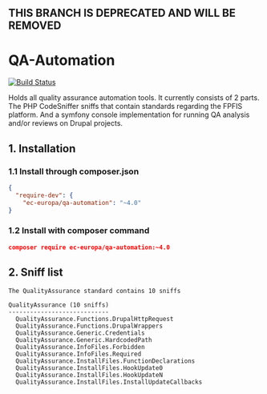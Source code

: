 ## THIS BRANCH IS DEPRECATED AND WILL BE REMOVED

# QA-Automation

[![Build Status](https://drone.fpfis.eu/api/badges/ec-europa/qa-automation/status.svg)](https://drone.fpfis.eu/ec-europa/qa-automation) 

Holds all quality assurance automation tools. It currently consists of 2
parts. The PHP CodeSniffer sniffs that contain standards regarding the
FPFIS platform. And a symfony console implementation for running QA
analysis and/or reviews on Drupal projects.

## 1. Installation

### 1.1 Install through composer.json

```json
{
  "require-dev": {
    "ec-europa/qa-automation": "~4.0"
}
```

### 1.2 Install with composer command
```json
composer require ec-europa/qa-automation:~4.0
```

## 2. Sniff list

<!--- Start snifflist. -->

```
The QualityAssurance standard contains 10 sniffs

QualityAssurance (10 sniffs)
----------------------------
  QualityAssurance.Functions.DrupalHttpRequest
  QualityAssurance.Functions.DrupalWrappers
  QualityAssurance.Generic.Credentials
  QualityAssurance.Generic.HardcodedPath
  QualityAssurance.InfoFiles.Forbidden
  QualityAssurance.InfoFiles.Required
  QualityAssurance.InstallFiles.FunctionDeclarations
  QualityAssurance.InstallFiles.HookUpdate0
  QualityAssurance.InstallFiles.HookUpdateN
  QualityAssurance.InstallFiles.InstallUpdateCallbacks
```

<!--- End snifflist. -->

